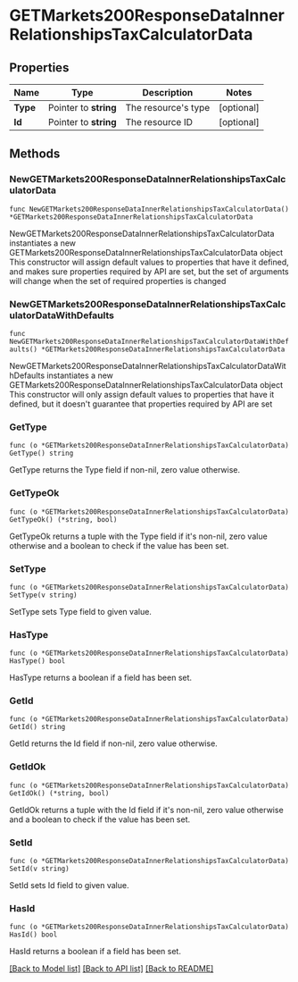 # GETMarkets200ResponseDataInnerRelationshipsTaxCalculatorData

## Properties

Name | Type | Description | Notes
------------ | ------------- | ------------- | -------------
**Type** | Pointer to **string** | The resource&#39;s type | [optional] 
**Id** | Pointer to **string** | The resource ID | [optional] 

## Methods

### NewGETMarkets200ResponseDataInnerRelationshipsTaxCalculatorData

`func NewGETMarkets200ResponseDataInnerRelationshipsTaxCalculatorData() *GETMarkets200ResponseDataInnerRelationshipsTaxCalculatorData`

NewGETMarkets200ResponseDataInnerRelationshipsTaxCalculatorData instantiates a new GETMarkets200ResponseDataInnerRelationshipsTaxCalculatorData object
This constructor will assign default values to properties that have it defined,
and makes sure properties required by API are set, but the set of arguments
will change when the set of required properties is changed

### NewGETMarkets200ResponseDataInnerRelationshipsTaxCalculatorDataWithDefaults

`func NewGETMarkets200ResponseDataInnerRelationshipsTaxCalculatorDataWithDefaults() *GETMarkets200ResponseDataInnerRelationshipsTaxCalculatorData`

NewGETMarkets200ResponseDataInnerRelationshipsTaxCalculatorDataWithDefaults instantiates a new GETMarkets200ResponseDataInnerRelationshipsTaxCalculatorData object
This constructor will only assign default values to properties that have it defined,
but it doesn't guarantee that properties required by API are set

### GetType

`func (o *GETMarkets200ResponseDataInnerRelationshipsTaxCalculatorData) GetType() string`

GetType returns the Type field if non-nil, zero value otherwise.

### GetTypeOk

`func (o *GETMarkets200ResponseDataInnerRelationshipsTaxCalculatorData) GetTypeOk() (*string, bool)`

GetTypeOk returns a tuple with the Type field if it's non-nil, zero value otherwise
and a boolean to check if the value has been set.

### SetType

`func (o *GETMarkets200ResponseDataInnerRelationshipsTaxCalculatorData) SetType(v string)`

SetType sets Type field to given value.

### HasType

`func (o *GETMarkets200ResponseDataInnerRelationshipsTaxCalculatorData) HasType() bool`

HasType returns a boolean if a field has been set.

### GetId

`func (o *GETMarkets200ResponseDataInnerRelationshipsTaxCalculatorData) GetId() string`

GetId returns the Id field if non-nil, zero value otherwise.

### GetIdOk

`func (o *GETMarkets200ResponseDataInnerRelationshipsTaxCalculatorData) GetIdOk() (*string, bool)`

GetIdOk returns a tuple with the Id field if it's non-nil, zero value otherwise
and a boolean to check if the value has been set.

### SetId

`func (o *GETMarkets200ResponseDataInnerRelationshipsTaxCalculatorData) SetId(v string)`

SetId sets Id field to given value.

### HasId

`func (o *GETMarkets200ResponseDataInnerRelationshipsTaxCalculatorData) HasId() bool`

HasId returns a boolean if a field has been set.


[[Back to Model list]](../README.md#documentation-for-models) [[Back to API list]](../README.md#documentation-for-api-endpoints) [[Back to README]](../README.md)


